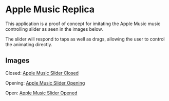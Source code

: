 # Apple Music Replica

This application is a proof of concept for imitating the Apple Music music controlling slider as seen in the images below.

The slider will respond to taps as well as drags, allowing the user to control the animating directly.

## Images

Closed:
[Apple Music Slider Closed](https://github.com/alecdoconnor/Apple-Music-Replica/image1.png)

Opening:
[Apple Music Slider Opening](https://github.com/alecdoconnor/Apple-Music-Replica/image2.png)

Open:
[Apple Music Slider Opened](https://github.com/alecdoconnor/Apple-Music-Replica/image3.png)
